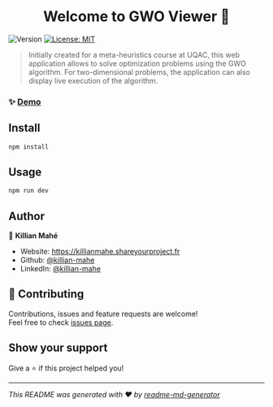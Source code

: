 <h1 align="center">Welcome to GWO Viewer 👋</h1>
<p>
  <img alt="Version" src="https://img.shields.io/badge/version-1.0.0-blue.svg?cacheSeconds=2592000" />
  <a href="#" target="_blank">
    <img alt="License: MIT" src="https://img.shields.io/badge/License-MIT-yellow.svg" />
  </a>
</p>

> Initially created for a meta-heuristics course at UQAC, this web application allows to solve optimization problems using the GWO algorithm.
> For two-dimensional problems, the application can also display live execution of the algorithm.

### ✨ [Demo](https://www.gwo.shareyourproject.fr)

## Install

```sh
npm install
```

## Usage

```sh
npm run dev
```

## Author

👤 **Killian Mahé**

* Website: https://killianmahe.shareyourproject.fr
* Github: [@killian-mahe](https://github.com/killian-mahe)
* LinkedIn: [@killian-mahe](https://linkedin.com/in/killian-mah%C3%A9-246928135)

## 🤝 Contributing

Contributions, issues and feature requests are welcome!<br />Feel free to check [issues page](https://github.com/killian-mahe/gwo-visualizer/issues). 

## Show your support

Give a ⭐️ if this project helped you!

***
_This README was generated with ❤️ by [readme-md-generator](https://github.com/kefranabg/readme-md-generator)_
